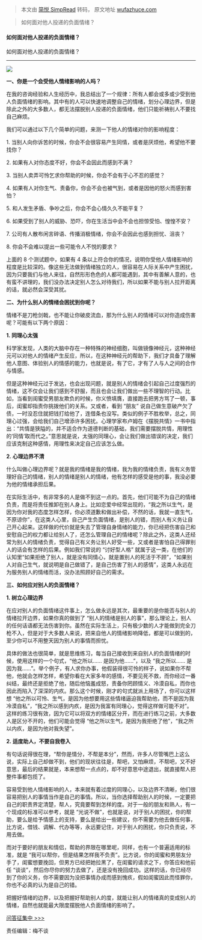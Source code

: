 > 本文由 [简悦 SimpRead](http://ksria.com/simpread/) 转码， 原文地址 [wufazhuce.com](http://wufazhuce.com/question/3672)

> 如何面对他人投递的负面情绪？

#### 如何面对他人投递的负面情绪？

如何面对他人投递的负面情绪？

* * *

![](http://image.wufazhuce.com/FmeKHNL8tJsDfXMiqcisPmGTj5YN)

**一、你是一个会受他人情绪影响的人吗？**

在我的咨询经验和人生经历中，我总结出了一个规律：所有人都会或多或少受到他人负面情绪的影响。其中有的人可以快速地调整自己的情绪，划分心理边界，但是除此之外的大多数人，都无法摆脱别人投递的负面情绪，他们只能祈祷别人不要找自己麻烦。

我们可以通过以下几个简单的问题，来测一下他人的情绪对你的影响程度：

1. 当别人向你诉苦的时候，你会不会很容易产生同情，或者是厌烦他，希望他不要找你？

2. 如果有人对你态度不好，你会不会因此而感到不满？

3. 当别人卖弄可怜乞求你帮助的时候，你会不会有于心不忍的感觉？

4. 如果有人对你生气、责备你，你会不会也被气到，或者是因他的怒火而感到害怕？

5. 和人发生矛盾、争吵之后，你会不会心情久久不能平复？

6. 如果受到了别人的威胁、恐吓，你在生活当中会不会也担惊受怕、惶惶不安？

7. 公司有人散布闲言碎语、传播消极情绪，你会不会因此也感到担忧、沮丧？

8. 你会不会难以提出一些可能令人不悦的要求？

上面的 8 个测试题中，如果有 4 条以上符合你的情况，说明你受他人情绪影响的程度是比较深的。像这些无法做到情绪独立的人，很容易在人际关系中产生困扰，因为只要我们与他人来往，自然形形色色的人都可能遇到，其中有善解人意的，也有蛮不讲理的，我们没办法决定别人怎么对待我们，所以如果不能与别人拉开距离的话，就必然会深受其扰。

**二、为什么别人的情绪会困扰到你呢？**

情绪不是刀枪剑戟，也不能让你破皮流血，那为什么别人的情绪可以对你造成伤害呢？可能有以下两个原因：

**1. 同理心太强**

科学家发现，人类的大脑中存在一种特殊的神经细胞，叫做镜像神经元，这种神经元可以对他人的情绪产生反应，所以，在这种神经元的帮助下，我们才具备了理解他人意图、体验别人的情感的能力，也就是说，有了它，才有了人与人之间的合作与情感。

但是这种神经元过于发达，也会出现问题，就是别人的情绪会引起自己过度强烈的情绪，这不仅会让我们感到不舒服，而且也会让我们做出一些不理智的行动。比如，当看到闺蜜受男朋友欺负的时候，你义愤填膺，直接跑去把男方骂了一顿，事后，闺蜜却指责你挑拨他们的关系。又或者，看到 “朋友” 说自己做生意破产欠了债，一时没忍住就把钱打给他了，连借条也没写。类似的例子不胜枚举，总之，同理心过强，会给我们自己增添许多困扰。心理学家布卢姆在《摆脱共情》一书中指出：“共情是狭隘的，并不适合作为道德判断的基础，我们需要摆脱共情，用理性的‘同情’取而代之。”意思就是说，太强的同理心，会让我们做出错误的决定，我们应该克制这种感情，用理性来决定自己应该怎么做。

**2. 心理边界不清**

什么叫做心理边界呢？就是我的情绪是我的情绪，我为我的情绪负责，我有义务管理好自己的情绪，别人的情绪是别人的情绪，他有怎样的感受是他的事，我没必要为他的情绪承担后果。

在实际生活中，有非常多的人是做不到这一点的。首先，他们可能不为自己的情绪负责，而是将责任推卸在别人身上。比如恋爱中经常出现的，“我之所以生气，是因为你对我的态度怎样怎样，你必须道歉和做出补偿，不然的话，我就一直生气，不原谅你”，在这类人心里，自己产生负面情绪，是别人的错，而别人有义务让自己开心起来。这样做的代价就是失去了管理自身情绪的能力，你已经把伤害自己和安慰自己的权力都让给别人了，还怎么管理自己的情绪呢？除此之外，这类人还经常为别人的情绪负责，觉得自己有义务让别人好受一些，又或者是害怕自己得罪别人的话会有怎样的后果。例如我们常说的 “讨好型人格” 就属于这一类，在他们的认知里“如果拒绝了别人，就是没有同情心，就是置别人的死活于不顾”，“如果别人对自己生气，就说明是自己做错了，是自己伤害了别人的感情”，这类人永远在为服务别人的情绪而活，没办法照顾好自己的需求。

**三、如何应对别人的负面情绪？**

**1. 树立心理边界**

在应对别人的负面情绪这件事上，怎么做永远是其次，最重要的是你能否与别人的情绪拉开边界，如果你真的做到了 “别人的情绪是别人的事”，那么理论上，别人的任何话语都无法伤害到你。虽然在实际生活上，只有极少数的人才能做到完全刀枪不入，但是对于大多数人来说，把来自他人的情绪影响降低，都是可以做到的，至少你可以不用整天因为别人的事情而担忧。

具体的做法也很简单，就是思维练习，每当自己接收到来自别人的负面情绪的时候，使用这样的一个句式，“他之所以…… 是因为他……”，以及 “我之所以…… 是因为我……”。举个例子，有人求你办事，他假装得很可怜的样子，说如果你不帮他，他就会怎样怎样，希望你看在大家多年的感情，不要见死不救，而你经过一番纠结，最终还是拒绝了他，随后他恼羞成怒，责备你罔顾情义、冷漠自私，而你也因此而陷入了深深的内疚。那么这个时候，刚才的句式就派上用场了，你可以这样想 “他之所以可怜、生气，是因为他想要用这些情绪逼迫我帮助他，而不是因为我冷漠自私”，“我之所以感到内疚，是因为我富有同理心，觉得这样做可能不对”。这样的练习很有效，因为它可以将双方的情绪区分开，而在进行练习之前，大多数人是区分不开的，他们可能会觉得 “他之所以生气，是因为我拒绝了他”，“我之所以内疚，是因为他对我失望”。

**2. 适度助人，不要自我卷入**

有句话说得很在理，“帮你是情分，不帮是本分”，然而，许多人尽管嘴巴上这么说，实际上自己却做不到，他们的现状往往是，帮吧，又怕麻烦，不帮吧，又不好意思，最后的结果就是，本来想帮一点点的，却不好意思中途退出，就直接帮人把整件事都包揽了。

容易受到他人情绪影响的人，本来就有着过度的同理心，以及边界不清晰，他们很容易把别人的事情当作是自己的事情。所以，当你选择帮助别人的时候，一定要把自己的职责界定清楚，帮人，究竟要帮到怎样的度。对于一般的朋友和熟人，有一个现成的标准可以参考，就是 “光说不做”，也就是说，对于别人的困扰，你的帮助，要么是给予情感上的支持，要么是给出一些建议，你不需要为他去做任何事，比方说，借钱、调解、代办等等，永远要记住，对于别人的困扰，你只负责说，不用去做。

而对于要好的朋友和情侣，帮助的界限在哪里呢，同样，也有一个普遍适用的标准，就是 “我可以帮你，但是结果怎样我不负责”。比方说，你的闺蜜和男朋友分手了，闺蜜想要挽回，但男方已经把她拉黑了，在闺蜜的请求之下，你答应和他前任 “谈谈”，然后你尽你的努力去做了，还是没有挽回成功。这样的话，你已经尽到了你的义务，你不需要因为没把事情办成而感到愧疚，假如闺蜜因此而怪罪你，你也不必真的认为是自己的错。

把握好情绪的边界，以及把握好帮助别人的度，就能让别人的情绪真的变成别人的情绪，自然也就能最大限度摆脱他人负面情绪的影响了。

[问答征集中 >>>](https://jinshuju.net/f/H4SS9U)

责任编辑：梅不谈
